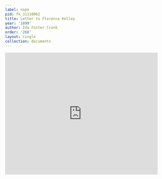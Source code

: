 ```yaml
---
label: nope
pid: fk_31110062
title: Letter to Florence Kelley
year: '1899'
author: Ida Foster Cronk
order: '268'
layout: single
collection: documents
---
```

<iframe src="https://northwestern.app.box.com/embed/s/qewalbekwnlzkxyuli2oxqxxgn4dii72?sortColumn=date&view=list" width="500" height="400" frameborder="0" allowfullscreen webkitallowfullscreen msallowfullscreen></iframe>
